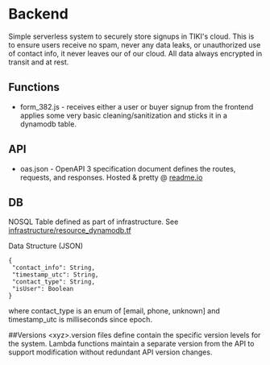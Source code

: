 Backend
===========
Simple serverless system to securely store signups in TIKI's cloud.
This is to ensure users receive no spam, never any data leaks, or
unauthorized use of contact info, it never leaves our of our cloud.
All data always encrypted in transit and at rest.

## Functions
- form_382.js - receives either a user or buyer signup from the frontend
applies some very basic cleaning/sanitization and sticks it in a
dynamodb table. 

## API
- oas.json - OpenAPI 3 specification document defines the routes,
requests, and responses. Hosted & pretty @ [readme.io](https://mytiki.readme.io)

## DB
NOSQL Table defined as part of infrastructure. See 
[infrastructure/resource_dynamodb.tf](../bkup/resource_dynamodb.tf)

Data Structure (JSON)
```
{
 "contact_info": String,
 "timestamp_utc": String,
 "contact_type": String,
 "isUser": Boolean
}
```
where contact_type is an enum of \[email, phone, unknown] and
timestamp_utc is milliseconds since epoch.

##Versions
\<xyz>.version files define contain the specific version levels for
the system. Lambda functions maintain a separate version from the API
to support modification without redundant API version changes. 
